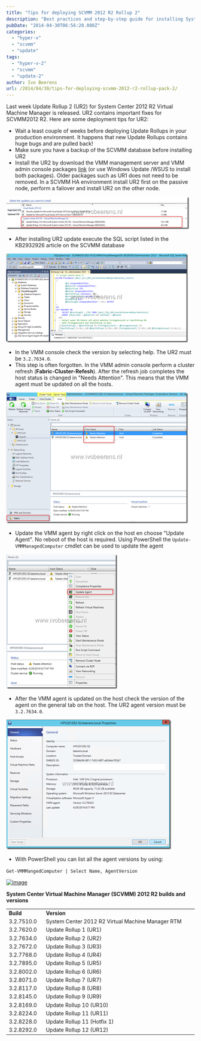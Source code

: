 ```yaml
---
title: "Tips for deploying SCVMM 2012 R2 Rollup 2"
description: "Best practices and step-by-step guide for installing System Center VMM 2012 R2 Update Rollup 2."
pubDate: "2014-04-30T06:56:20.000Z"
categories: 
  - "hyper-v"
  - "scvmm"
  - "update"
tags: 
  - "hyper-v-2"
  - "scvmm"
  - "update-2"
author: Ivo Beerens
url: /2014/04/30/tips-for-deploying-scvmm-2012-r2-rollup-pack-2/
---
```


Last week Update Rollup 2 (UR2) for System Center 2012 R2 Virtual Machine Manager is released. UR2 contains important fixes for SCVMM2012 R2. Here are some deployment tips for UR2:

- Wait a least couple of weeks before deploying Update Rollups in your production environment. It happens that new Update Rollups contains huge bugs and are pulled back!
- Make sure you have a backup of the SCVMM database before installing UR2
- Install the UR2 by download the VMM management server and VMM admin console packages [link](http://support.microsoft.com/kb/2932926) (or use Windows Update /WSUS to install both packages). Older packages such as UR1 does not need to be removed. In a SCVMM HA environment install UR2 first on the passive node, perform a failover and install UR2 on the other node.

[![image](images/image_thumb9.png "image")](images/image9.png)

- After installing UR2 update execute the SQL script listed in the KB2932926 article on the SCVMM database

[![image](images/image_thumb10.png "image")](images/image12.png)

- In the VMM console check the version by selecting help. The UR2 must be `3.2.7634.0`.
- This step is often forgotten. In the VMM admin console perform a cluster refresh (**Fabric-Cluster-Refesh**). After the refresh job completes the host status is changed in "Needs Attention". This means that the VMM agent must be updated on all the hosts.

[![image](images/image_thumb11.png "image")](images/image13.png)

- Update the VMM agent by right click on the host en choose "Update Agent". No reboot of the host is required. Using PowerShell the `Update-VMMManagedComputer` cmdlet can be used to update the agent

[![image](images/image_thumb12.png "image")](images/image15.png)

- After the VMM agent is updated on the host check the version of the agent on the general tab on the host. The UR2 agent version must be `3.2.7634.0`.

[![image](images/image_thumb13.png "image")](images/image16.png)

- With PowerShell you can list all the agent versions by using:

```Get-VMMMangedComputer | Select Name, AgentVersion```

[![image](images/image_thumb14.png "image")](images/image18.png)

**System Center Virtual Machine Manager (SCVMM) 2012 R2 builds and versions**

<table border="0" width="480" cellspacing="0" cellpadding="2"><tbody><tr><td valign="top" width="85"><strong>Build</strong></td><td valign="top" width="393"><strong>Version</strong></td></tr><tr><td valign="top" width="85">3.2.7510.0</td><td valign="top" width="393">System Center 2012 R2 Virtual Machine Manager RTM</td></tr><tr><td valign="top" width="85">3.2.7620.0</td><td valign="top" width="393">Update Rollup 1 (UR1)</td></tr><tr><td valign="top" width="85">3.2.7634.0</td><td valign="top" width="393">Update Rollup 2 (UR2)</td></tr><tr><td valign="top" width="85">3.2.7672.0</td><td valign="top" width="393">Update Rollup 3 (UR3)</td></tr><tr><td valign="top" width="85">3.2.7768.0</td><td valign="top" width="393">Update Rollup 4 (UR4)</td></tr><tr><td valign="top" width="85">3.2.7895.0</td><td valign="top" width="393">Update Rollup 5 (UR5)</td></tr><tr><td valign="top" width="85">3.2.8002.0</td><td valign="top" width="393">Update Rollup 6 (UR6)</td></tr><tr><td valign="top" width="85">3.2.8071.0</td><td valign="top" width="393">Update Rollup 7 (UR7)</td></tr><tr><td valign="top" width="85">3.2.8117.0</td><td valign="top" width="393">Update Rollup 8 (UR8)</td></tr><tr><td valign="top" width="85">3.2.8145.0</td><td valign="top" width="393">Update Rollup 9 (UR9)</td></tr><tr><td valign="top" width="85">3.2.8169.0</td><td valign="top" width="393">Update Rollup 10 (UR10)</td></tr><tr><td valign="top" width="85">3.2.8224.0</td><td valign="top" width="393">Update Rollup 11&nbsp;(UR11)</td></tr><tr><td valign="top" width="85">3.2.8228.0</td><td valign="top" width="393">Update Rollup 11 (Hotfix 1)</td></tr><tr><td valign="top" width="85">3.2.8292.0</td><td valign="top" width="393">Update Rollup 12&nbsp;(UR12)</td></tr></tbody></table>